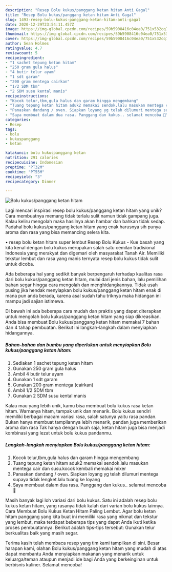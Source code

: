 ```yaml
---
description: "Resep Bolu kukus/panggang ketan hitam Anti Gagal"
title: "Resep Bolu kukus/panggang ketan hitam Anti Gagal"
slug: 1493-resep-bolu-kukus-panggang-ketan-hitam-anti-gagal
date: 2020-12-29T23:54:11.457Z
image: https://img-global.cpcdn.com/recipes/59b5908416c04ea0/751x532cq70/bolu-kukuspanggang-ketan-hitam-foto-resep-utama.jpg
thumbnail: https://img-global.cpcdn.com/recipes/59b5908416c04ea0/751x532cq70/bolu-kukuspanggang-ketan-hitam-foto-resep-utama.jpg
cover: https://img-global.cpcdn.com/recipes/59b5908416c04ea0/751x532cq70/bolu-kukuspanggang-ketan-hitam-foto-resep-utama.jpg
author: Sean Holmes
ratingvalue: 4.7
reviewcount: 5
recipeingredient:
- "1 sachet tepung ketan hitam"
- "250 gram gula halus"
- "4 butir telur ayam"
- "1 sdt garam"
- "200 gram mentega cairkan"
- "1/2 SDM tbm"
- "2 SDM susu kental manis"
recipeinstructions:
- "Kocok telur,tbm,gula halus dan garam hingga mengembang"
- "Tuang tepung ketan hitam aduk2 memakai sendok.lalu masukan mentega cair dan susu.kocok kembali memakai mixer"
- "Panaskan dandang / oven. Siapkan loyang yg telah dilumuri mentega supaya tidak lengket.lalu tuang ke loyang"
- "Saya membuat dalam dua rasa. Panggang dan kukus.. selamat mencoba 🙏"
categories:
- Resep
tags:
- bolu
- kukuspanggang
- ketan

katakunci: bolu kukuspanggang ketan 
nutrition: 291 calories
recipecuisine: Indonesian
preptime: "PT32M"
cooktime: "PT55M"
recipeyield: "3"
recipecategory: Dinner

---
```



![Bolu kukus/panggang ketan hitam](https://img-global.cpcdn.com/recipes/59b5908416c04ea0/751x532cq70/bolu-kukuspanggang-ketan-hitam-foto-resep-utama.jpg)

Lagi mencari inspirasi resep bolu kukus/panggang ketan hitam yang unik? Cara membuatnya memang tidak terlalu sulit namun tidak gampang juga. Kalau keliru mengolah maka hasilnya akan hambar dan bahkan tidak sedap. Padahal bolu kukus/panggang ketan hitam yang enak harusnya sih punya aroma dan rasa yang bisa memancing selera kita.

• resep bolu ketan hitam super lembut Resep Bolu Kukus - Kue basah yang kita kenal dengan bolu kukus merupakan salah satu cemilan tradisional Indonesia yang merakyat dan digemari oleh masyarakat Tanah Air. Memiliki tekstur lembut dan rasa yang manis ternyata resep bolu kukus tidak sulit untuk dicoba.

Ada beberapa hal yang sedikit banyak berpengaruh terhadap kualitas rasa dari bolu kukus/panggang ketan hitam, mulai dari jenis bahan, lalu pemilihan bahan segar hingga cara mengolah dan menghidangkannya. Tidak usah pusing jika hendak menyiapkan bolu kukus/panggang ketan hitam enak di mana pun anda berada, karena asal sudah tahu triknya maka hidangan ini mampu jadi sajian istimewa.


Di bawah ini ada beberapa cara mudah dan praktis yang dapat diterapkan untuk mengolah bolu kukus/panggang ketan hitam yang siap dikreasikan. Anda bisa membuat Bolu kukus/panggang ketan hitam memakai 7 bahan dan 4 tahap pembuatan. Berikut ini langkah-langkah dalam menyiapkan hidangannya.

<!--inarticleads1-->

##### Bahan-bahan dan bumbu yang diperlukan untuk menyiapkan Bolu kukus/panggang ketan hitam:

1. Sediakan 1 sachet tepung ketan hitam
1. Gunakan 250 gram gula halus
1. Ambil 4 butir telur ayam
1. Gunakan 1 sdt garam
1. Gunakan 200 gram mentega (cairkan)
1. Ambil 1/2 SDM tbm
1. Gunakan 2 SDM susu kental manis


Kalau mau yang lebih unik, kamu bisa membuat bolu kukus rasa ketan hitam. Warnanya hitam, tampak unik dan menarik. Bolu kukus sendiri memiliki berbagai macam variasi rasa, salah satunya yaitu rasa pandan. Bukan hanya membuat tampilannya lebih menarik, pandan juga memberikan aroma dan rasa Tak hanya dengan buah saja, ketan hitam juga bisa menjadi kombinasi yang lezat untuk bolu kukus pandanmu. 

<!--inarticleads2-->

##### Langkah-langkah menyiapkan Bolu kukus/panggang ketan hitam:

1. Kocok telur,tbm,gula halus dan garam hingga mengembang
1. Tuang tepung ketan hitam aduk2 memakai sendok.lalu masukan mentega cair dan susu.kocok kembali memakai mixer
1. Panaskan dandang / oven. Siapkan loyang yg telah dilumuri mentega supaya tidak lengket.lalu tuang ke loyang
1. Saya membuat dalam dua rasa. Panggang dan kukus.. selamat mencoba 🙏


Masih banyak lagi loh variasi dari bolu kukus. Satu ini adalah resep bolu kukus ketan hitam, yang rasanya tidak kalah dari varian bolu kukus lainnya. Cara Membuat Bolu Kukus Ketan Hitam Paling Lembut. Agar bolu ketan hitam panggang yang kita buat ini memiliki rasa yang nikmat dan tekstur yang lembut, maka terdapat beberapa tips yang dapat Anda ikuti ketika proses pembuatannya. Berikut adalah tips-tips tersebut: Gunakan telur berkualitas baik yang masih segar. 

Terima kasih telah membaca resep yang tim kami tampilkan di sini. Besar harapan kami, olahan Bolu kukus/panggang ketan hitam yang mudah di atas dapat membantu Anda menyiapkan makanan yang menarik untuk keluarga/teman ataupun menjadi ide bagi Anda yang berkeinginan untuk berbisnis kuliner. Selamat mencoba!
